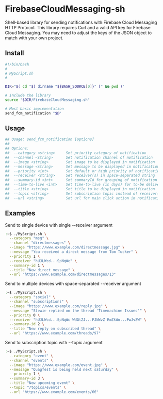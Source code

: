 # FirebaseCloudMessaging-sh
Shell-based library for sending notifications with Firebase Cloud Messaging HTTP Protocol.
This library requires Curl and a valid API key for Firebase Cloud Messaging.
You may need to adjust the keys of the JSON object to match with your own project.

## Install
```bash
#!/bin/bash
#
# MyScript.sh
#

DIR="$( cd "$( dirname "${BASH_SOURCE[0]}" )" && pwd )"

# Include the library
source "$DIR/FirebaseCloudMessaging.sh"

# Most basic implementation
send_fcm_notification "$@"
```

## Usage
```bash
## Usage: send_fcm_notification [options]
##
## Options:
##  --category <string>     Set priority category of notification
##  --channel <string>      Set notification channel of notification
##  --image <string>        Set image to be displayed in notification
##  --message <string>      Set message to be displayed in notification
##  --priority <int>        Set default or high priority of notification
##  --receiver <string>     Set receiver(s) in space-separated string
##  --summary-id <int>      Set summaryId for grouping of notification
##  --time-to-live <int>    Set time-to-live (in days) for to-be delivered notification
##  --title <string>        Set title to be displayed in notification
##  --topic <string>        Set subscription topic instead of receiver(s)
##  --url <string>          Set url for main click action in notification
```

## Examples
Send to single device with single --receiver argument
```bash
:~$ ./MyScript.sh \
  --category "msg" \
  --channel "directmessages" \
  --image "https://www.example.com/directmessage.jpg" \
  --message "You received a direct message from Tom Tucker" \
  --priority 1 \
  --receiver "hUJLWcd...SpNqWc" \
  --summary-id 1 \
  --title "New direct message" \
  --url "https://www.example.com/directmessages/13"
```

Send to multiple devices with space-separated --receiver argument
```bash
:~$ ./MyScript.sh \
  --category "social" \
  --channel "subscriptions" \
  --image "https://www.example.com/reply.jpg" \
  --message "Stewie replied on the thread 'Timemachine Issues'" \
  --priority 0 \
  --receiver "hUJLWcd...SpNqWc WdGtZJ...PJNWvZ RmZkWn...PwJvZW" \
  --summary-id 2 \
  --title "New reply on subscribed thread" \
  --url "https://www.example.com/threads/97"
```

Send to subscription topic with --topic argument
```bash
:~$ ./MyScript.sh \
  --category "event" \
  --channel "events" \
  --image "https://www.example.com/event.jpg" \
  --message "Quagfest is being held next saturday" \
  --priority 1 \
  --summary-id 3 \
  --title "New upcoming event" \
  --topic "/topics/events" \
  --url "https://www.example.com/events/66"
```

